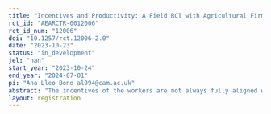 ```yaml
---
title: "Incentives and Productivity: A Field RCT with Agricultural Firms"
rct_id: "AEARCTR-0012006"
rct_id_num: "12006"
doi: "10.1257/rct.12006-2.0"
date: "2023-10-23"
status: "in_development"
jel: "nan"
start_year: "2023-10-24"
end_year: "2024-07-01"
pi: "Ana Lleo Bono al994@cam.ac.uk"
abstract: "The incentives of the workers are not always fully aligned with the manager's. This paper uses a field experiment to understand which types of incentives, other than workers’ salaries, can be provided when more than one factor is crucial for the firms’ productivity. In this industry, salary incentivises all workers individually for one of the factors, and this intervention introduces a team incentive to improve the other factor. Moreover, I will run surveys and economic games to get richer data on team characteristics that might matter for the team incentive’s efficacy."
layout: registration
---
```


